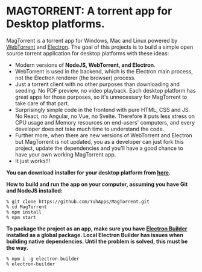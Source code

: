 # MAGTORRENT: A torrent app for Desktop platforms.

MagTorrent is a torrent app for Windows, Mac and Linux powered by [WebTorrent](https://github.com/webtorrent/webtorrent) and [Electron](https://github.com/electron/electron). The goal of this projects is to build a simple open source torrent application for desktop platforms with these ideas:

* Modern versions of **NodeJS, WebTorrent, and Electron**.
* WebTorrent is used in the backend, which is the Electron main process, not the Electron renderer (the browser) process.
* Just a torrent client with no other purposes than downloading and seeding. No PDF preview, no video playback. Each desktop platform has great apps for those purposes, so it's unnecessary for MagTorrent to take care of that part.
* Surprisingly simple code in the frontend with pure HTML, CSS and JS. No React, no Angular, no Vue, no Svelte. Therefore it puts less stress on CPU usage and Memory resources on end-users' computers, and every developer does not take much time to understand the code.
* Further more, when there are new versions of WebTorrent and Electron but MagTorrent is not updated, you as a developer can just fork this project, update the dependencies and you'll have a good chance to have your own working MagTorrent app.
* It just works!!!

**You can download installer for your desktop platform from [here](https://github.com/YuhApps/MagTorrent/releases).**

**How to build and run the app on your computer, assuming you have Git and NodeJS installed:**

```
% git clone https://github.com/YuhApps/MagTorrent.git
% cd MagTorrent
% npm install
% npm start
```

**To package the project as an app, make sure you have [Electron Builder](https://electron.build) installed as a global package. Local Electron Builder has issues when building native dependencies. Until the problem is solved, this must be the way.**
```
% npm i -g electron-builder
% electron-builder
```
